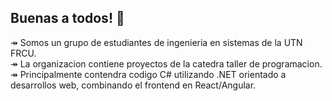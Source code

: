 ## Buenas a todos! 👋

↠ Somos un grupo de estudiantes de ingenieria en sistemas de la UTN FRCU.   
↠ La organizacion contiene proyectos de la catedra taller de programacion.   
↠ Principalmente contendra codigo C# utilizando .NET orientado a desarrollos web, combinando el frontend en React/Angular.   


